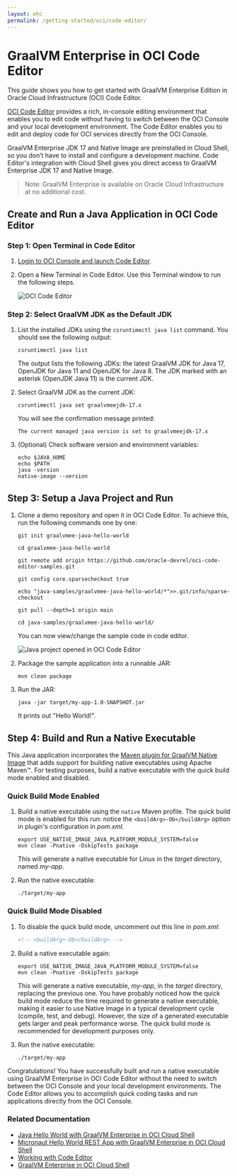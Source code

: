 ```yaml
---
layout: ohc
permalink: /getting-started/oci/code-editor/
---
```


# GraalVM Enterprise in OCI Code Editor

This guide shows you how to get started with GraalVM Enterprise Edition in Oracle Cloud Infrastructure (OCI) Code Editor. 

[OCI Code Editor](https://docs.oracle.com/en-us/iaas/Content/API/Concepts/code_editor_intro.htm) provides a rich, in-console editing environment that enables you to edit code without having to switch between the OCI Console and your local development environment. The Code Editor enables you to edit and deploy code for OCI services directly from the OCI Console.

GraalVM Enterprise JDK 17 and Native Image are preinstalled in Cloud Shell, so you don’t have to install and configure a development machine. Code Editor's integration with Cloud Shell gives you direct access to GraalVM Enterprise JDK 17 and Native Image.

> Note: GraalVM Enterprise is available on Oracle Cloud Infrastructure at no additional cost.

## Create and Run a Java Application in OCI Code Editor

### Step 1: Open Terminal in Code Editor

1. [Login to OCI Console and launch Code Editor](https://cloud.oracle.com/?bdcstate=maximized&codeeditor=true).
2. Open a New Terminal in Code Editor. Use this Terminal window to run the following steps. 

    ![OCI Code Editor](../img/oci-code-editor.png)

### Step 2: Select GraalVM JDK as the Default JDK

1. List the installed JDKs using the `csruntimectl java list` command. You should see the following output:

    ```shell
    csruntimectl java list
    ```
    The output lists the following JDKs: the latest GraalVM JDK for Java 17, OpenJDK for Java 11 and OpenJDK for Java 8. The JDK marked with an asterisk (OpenJDK Java 11) is the current JDK.

2. Select GraalVM JDK as the current JDK:

    ```shell
    csruntimectl java set graalvmeejdk-17.x
    ```
    You will see the confirmation message printed:
    ```shell
    The current managed java version is set to graalvmeejdk-17.x
    ```

3. (Optional) Check software version and environment variables:
    ```shell
    echo $JAVA_HOME
    echo $PATH
    java -version
    native-image --version
    ```

## Step 3: Setup a Java Project and Run

1. Clone a demo repository and open it in OCI Code Editor. To achieve this, run the following commands one by one:

    ```shell
    git init graalvmee-java-hello-world

    cd graalvmee-java-hello-world

    git remote add origin https://github.com/oracle-devrel/oci-code-editor-samples.git

    git config core.sparsecheckout true

    echo "java-samples/graalvmee-java-hello-world/*">>.git/info/sparse-checkout

    git pull --depth=1 origin main

    cd java-samples/graalvmee-java-hello-world/
    
    ```
    
    You can now view/change the sample code in code editor.

    ![Java project opened in OCI Code Editor](../img/oci-ce-java-app.png)

2. Package the sample application into a runnable JAR:

    ```shell
    mvn clean package
    ```
3. Run the JAR:

    ```shell
    java -jar target/my-app-1.0-SNAPSHOT.jar
    ```
    It prints out "Hello World!".

## Step 4: Build and Run a Native Executable

This Java application incorporates the [Maven plugin for GraalVM Native Image](https://graalvm.github.io/native-build-tools/latest/maven-plugin.html) that adds support for building native executables using Apache Maven™. For testing purposes, build a native executable with the quick build mode enabled and disabled.

### Quick Build Mode Enabled

1. Build a native executable using the `native` Maven profile. The quick build mode is enabled for this run: notice the `<buildArg>-Ob</buildArg>` option in plugin's configuration in _pom.xml_.

    ```
    export USE_NATIVE_IMAGE_JAVA_PLATFORM_MODULE_SYSTEM=false
    mvn clean -Pnative -DskipTests package
    ```

    This will generate a native executable for Linux in the _target_ directory, named _my-app_.

2. Run the native executable:
    ```shell
    ./target/my-app
    ```

### Quick Build Mode Disabled

1. To disable the quick build mode, uncomment out this line in _pom.xml_:
 
    ```xml
    <!-- <buildArg>-Ob</buildArg> -->
    ```
2. Build a native executable again:

    ```
    export USE_NATIVE_IMAGE_JAVA_PLATFORM_MODULE_SYSTEM=false
    mvn clean -Pnative -DskipTests package
    ```
    This will generate a native executable, _my-app_, in the _target_ directory, replacing the previous one. You have probably noticed how the quick build mode reduce the time required to generate a native executable, making it easier to use Native Image in a typical development cycle (compile, test, and debug). However, the size of a generated executable gets larger and peak performance worse. The quick build mode is recommended for development purposes only. 

3. Run the native executable:
    ```shell
    ./target/my-app
    ```

Congratulations! You have successfully built and run a native executable using GraalVM Enterprise in OCI Code Editor without the need to switch between the OCI Console and your local development environments.
The Code Editor allows you to accomplish quick coding tasks and run applications directly from the OCI Console.

### Related Documentation

- [Java Hello World with GraalVM Enterprise in OCI Cloud Shell](https://github.com/oracle-devrel/oci-code-editor-samples/tree/main/java-samples/graalvmee-java-hello-world)
- [Micronaut Hello World REST App with GraalVM Enterprise in OCI Cloud Shell](https://github.com/oracle-devrel/oci-code-editor-samples/tree/main/java-samples/graalvmee-java-micronaut-hello-rest)
- [Working with Code Editor](https://docs.oracle.com/en-us/iaas/Content/API/Concepts/code_editor_intro.htm)
- [GraalVM Enterprise in OCI Cloud Shell](cloud-shell.md)
